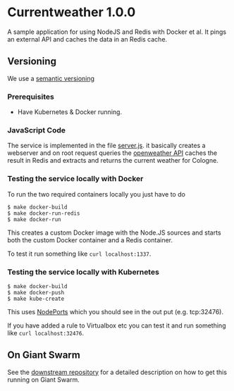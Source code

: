Currentweather 1.0.0 
====================

A sample application for using NodeJS and Redis with Docker et al. It pings an external API and caches the data in an Redis cache.

## Versioning

We use a [semantic versioning](http://semver.org/spec/v2.0.0.html)

### Prerequisites

* Have Kubernetes & Docker running.

### JavaScript Code

The service is implemented in the file [server.js](server.js). it basically creates a webserver and on root request queries the [openweather API](http://api.openweathermap.org/data/2.5/weather?q=Cologne) caches the result in Redis and extracts and returns the current weather for Cologne.

### Testing the service locally with Docker

To run the two required containers locally you just have to do

```
$ make docker-build
$ make docker-run-redis
$ make docker-run
```

This creates a custom Docker image with the Node.JS sources and starts both the custom Docker container and a Redis container.

To test it run something like `curl localhost:1337`.

### Testing the service locally with Kubernetes

```
$ make docker-build
$ make docker-push
$ make kube-create
```

This uses [NodePorts](http://kubernetes.io/v1.0/docs/user-guide/services.html#type-nodeport) which you should see in the out put (e.g. tcp:32476).

If you have added a rule to Virtualbox etc you can test it and run something like `curl localhost:32476`.


## On Giant Swarm

See the [downstream repository](https://github.com/giantswarm/giantswarm-currentweather
) for a detailed description on how to get this running on Giant Swarm.

